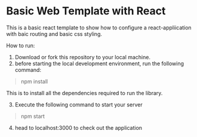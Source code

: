 # Basic Web Template with React 

This is a basic react template to show how to configure a react-appliication with baic routing and basic css styling.

How to run: 

1. Download or fork this repository to your local machine.<br/>
2. before starting the local development environment, run the following command: 

> npm install

This is to install all the dependencies required to run the library.

3. Execute the following command to start your server

> npm start

4. head to localhost:3000 to check out the application

